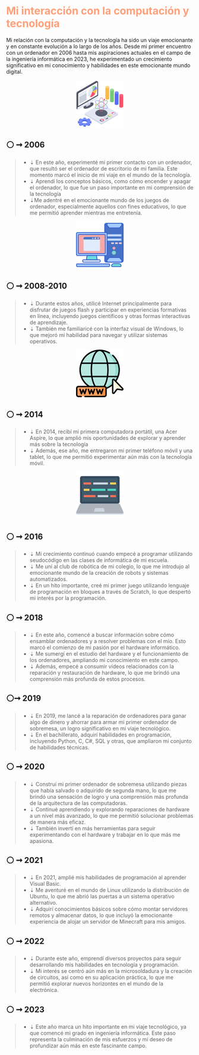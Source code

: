  # <h1 style="color: LightSalmon;" style="font-size:10px;"> **Mi interacción con la computación y tecnología** </h1>

Mi relación con la computación y la tecnología ha sido un viaje emocionante y en constante evolución a lo largo de los años. Desde mi primer encuentro con un ordenador en 2006 hasta mis aspiraciones actuales en el campo de la ingeniería informática en 2023, he experimentado un crecimiento significativo en mi conocimiento y habilidades en este emocionante mundo digital.

<p> 
 <center><img src="images/data-science.png"
     alt="Imagen ordenador" />
     </center>

</p>


## **⚪ ➞ 2006**

>- ⇣  En este año, experimenté mi primer contacto con un ordenador, que resultó ser el ordenador de escritorio de mi familia. Este momento marcó el inicio de mi viaje en el mundo de la tecnología.
>- ⇣  Aprendí los conceptos básicos, como cómo encender y apagar el ordenador, lo que fue un paso importante en mi comprensión de la tecnología
>- ⇣Me adentré en el emocionante mundo de los juegos de ordenador, especialmente aquellos con fines educativos, lo que me permitió aprender mientras me entretenía.

<p> 
 <center><img src="images/computer.png"
     alt="Imagen ordenador" />
     </center>

</p>

## **⚪ ➞ 2008-2010**
>- ⇣  Durante estos años, utilicé Internet principalmente para disfrutar de juegos flash y participar en experiencias formativas en línea, incluyendo juegos científicos y otras formas interactivas de aprendizaje.
>- ⇣ También me familiaricé con la interfaz visual de Windows, lo que mejoró mi habilidad para navegar y utilizar sistemas operativos.

<p> 
 <center><img src="images/browser.png"
     alt="Internet" />
     </center>

</p>


## **⚪ ➞ 2014**
>- ⇣  En 2014, recibí mi primera computadora portátil, una Acer Aspire, lo que amplió mis oportunidades de explorar y aprender más sobre la tecnología
>- ⇣ Además, ese año, me entregaron mi primer teléfono móvil y una tablet, lo que me permitió experimentar aún más con la tecnología móvil.

<p> 
 <center><img src="images/laptop.png"
     alt="laptop" />
     </center>

</p>


## **⚪ ➞ 2016**
>- ⇣ Mi crecimiento continuó cuando empecé a programar utilizando seudocódigo en las clases de informática de mi escuela.
>- ⇣  Me uní al club de robótica de mi colegio, lo que me introdujo al emocionante mundo de la creación de robots y sistemas automatizados.
>- ⇣ En un hito importante, creé mi primer juego utilizando lenguaje de programación en bloques a través de Scratch, lo que despertó mi interés por la programación.

## **⚪ ➞ 2018**
>- ⇣ En este año, comencé a buscar información sobre cómo ensamblar ordenadores y a resolver problemas con el mío. Esto marcó el comienzo de mi pasión por el hardware informático.
>- ⇣ Me sumergí en el estudio del hardware y el funcionamiento de los ordenadores, ampliando mi conocimiento en este campo.
>- ⇣ Además, empecé a consumir vídeos relacionados con la reparación y restauración de hardware, lo que me brindó una comprensión más profunda de estos procesos.

## **⚪➞ 2019**
>- ⇣  En 2019, me lancé a la reparación de ordenadores para ganar algo de dinero y ahorrar para armar mi primer ordenador de sobremesa, un logro significativo en mi viaje tecnológico.
>- ⇣ En el bachillerato, adquirí habilidades en programación, incluyendo Python, C, C#, SQL y otras, que ampliaron mi conjunto de habilidades técnicas.

## **⚪ ➞ 2020**
>- ⇣ Construí mi primer ordenador de sobremesa utilizando piezas que había salvado o adquirido de segunda mano, lo que me brindó una sensación de logro y una comprensión más profunda de la arquitectura de las computadoras.
>- ⇣ Continué aprendiendo y explorando reparaciones de hardware a un nivel más avanzado, lo que me permitió solucionar problemas de manera más eficaz.
>- ⇣ También invertí en más herramientas para seguir experimentando con el hardware y trabajar en lo que más me apasiona.

## **⚪ ➞ 2021**
>- ⇣ En 2021, amplié mis habilidades de programación al aprender Visual Basic.
>- ⇣ Me aventuré en el mundo de Linux utilizando la distribución de Ubuntu, lo que me abrió las puertas a un sistema operativo alternativo.
>- ⇣ Adquirí conocimientos básicos sobre cómo montar servidores remotos y almacenar datos, lo que incluyó la emocionante experiencia de alojar un servidor de Minecraft para mis amigos.

## **⚪ ➞ 2022**
>- ⇣ Durante este año, emprendí diversos proyectos para seguir desarrollando mis habilidades en tecnología y programación.
>- ⇣  Mi interés se centró aún más en la microsoldadura y la creación de circuitos, así como en su aplicación práctica, lo que me permitió explorar nuevos horizontes en el mundo de la electrónica.

## **⚪ ➞ 2023**
>- ⇣ Este año marca un hito importante en mi viaje tecnológico, ya que comencé mi grado en  ingeniería informática. Este paso representa la culminación de mis esfuerzos y mi deseo de profundizar aún más en este fascinante campo.
